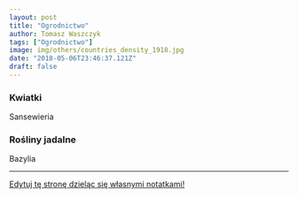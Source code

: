 ```yaml
---
layout: post
title: "Ogrodnictwo"
author: Tomasz Waszczyk
tags: ["Ogrodnictwo"]
image: img/others/countries_density_1918.jpg
date: "2018-05-06T23:46:37.121Z"
draft: false
---
```


### Kwiatki

Sansewieria

### Rośliny jadalne

Bazylia

---

<a href="https://github.com/TomaszWaszczyk/historia.waszczyk.com/edit/master/src/content/ogrodnictwo.md" target="_blank">Edytuj tę stronę dzieląc się własnymi notatkami!</a>
